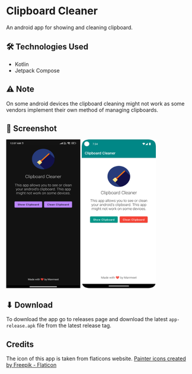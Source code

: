 # Clipboard Cleaner
An android app for showing and cleaning clipboard.

## 🛠️ Technologies Used 
- Kotlin
- Jetpack Compose

## ⚠️ Note
On some android devices the clipboard cleaning might not work as some vendors implement their own method of managing clipboards.

## 🌠 Screenshot
<img src="./screenshots/screenshot1.jpg" height="400px" width="200px"/> <img src="./screenshots/screenshot2.png" height="400px" width="200px">

## ⬇ Download
To download the app go to releases page and download the latest `app-release.apk` file from the latest release tag.

## Credits

The icon of this app is taken from flaticons website.
<a href="https://www.flaticon.com/free-icons/painter" title="painter icons">Painter icons created by Freepik - Flaticon</a>